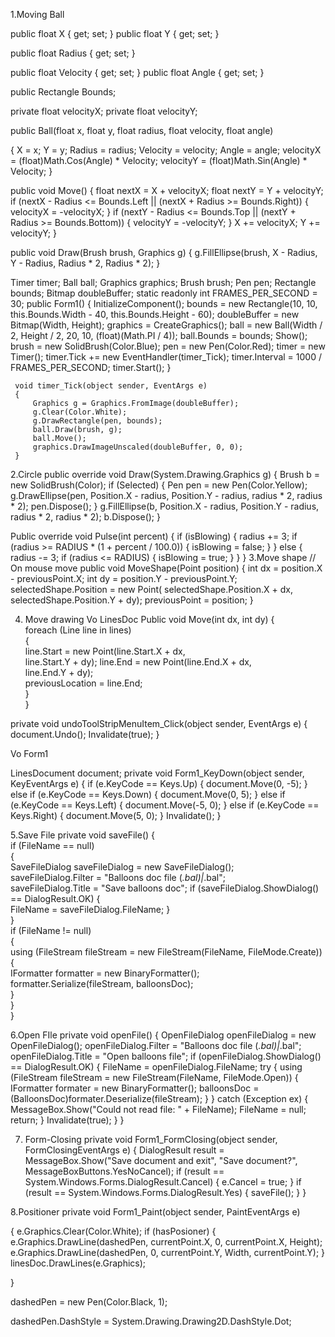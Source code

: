 1.Moving Ball

public float X { get; set; }
public float Y { get; set; }

public float Radius { get; set; }

public float Velocity { get; set; }
public float Angle { get; set; }

public Rectangle Bounds;
        
private float velocityX;
private float velocityY;

public Ball(float x, float y, float radius, float velocity, float angle)

{
    X = x;
    Y = y;
    Radius = radius;
    Velocity = velocity;
    Angle = angle;
    velocityX = (float)Math.Cos(Angle) * Velocity;
    velocityY = (float)Math.Sin(Angle) * Velocity;
}


public void Move()
{
    float nextX = X + velocityX;
    float nextY = Y + velocityY;
    if (nextX - Radius <= Bounds.Left || (nextX + Radius >= Bounds.Right))
    {
        velocityX = -velocityX;
    }
    if (nextY - Radius <= Bounds.Top || (nextY + Radius >= Bounds.Bottom))
    {
        velocityY = -velocityY;
    }
    X += velocityX;
    Y += velocityY;
}


public void Draw(Brush brush, Graphics g)
{
    g.FillEllipse(brush, X - Radius, Y - Radius, Radius * 2, Radius * 2);
}


Timer timer;
   Ball ball;
   Graphics graphics;
   Brush brush;
   Pen pen;
   Rectangle bounds;
   Bitmap doubleBuffer;
   static readonly int FRAMES_PER_SECOND = 30;
   public Form1()
   {
        InitializeComponent();
        bounds = new Rectangle(10, 10, this.Bounds.Width - 40, this.Bounds.Height - 60);
        doubleBuffer = new Bitmap(Width, Height);
        graphics = CreateGraphics();
        ball = new Ball(Width / 2, Height / 2, 20, 10, (float)(Math.PI / 4));
        ball.Bounds = bounds;
        Show();
        brush = new SolidBrush(Color.Blue);
        pen = new Pen(Color.Red);
        timer = new Timer();
        timer.Tick += new EventHandler(timer_Tick);
        timer.Interval = 1000 / FRAMES_PER_SECOND;
        timer.Start();
    }

     void timer_Tick(object sender, EventArgs e)
     {
         Graphics g = Graphics.FromImage(doubleBuffer);
         g.Clear(Color.White);
         g.DrawRectangle(pen, bounds);
         ball.Draw(brush, g);
         ball.Move();
         graphics.DrawImageUnscaled(doubleBuffer, 0, 0);
     }




2.Circle
public override void Draw(System.Drawing.Graphics   g)
        {
            Brush b = new SolidBrush(Color);
            if (Selected)
            {
                Pen pen = new Pen(Color.Yellow);
                g.DrawEllipse(pen, Position.X - radius, Position.Y - radius, radius * 2, radius * 2);
                pen.Dispose();
            }
            g.FillEllipse(b, Position.X - radius, Position.Y - radius, radius * 2, radius * 2);
            b.Dispose();
        }



Public override void Pulse(int percent)
	        {
            if (isBlowing)
            {
                radius += 3;
                if (radius >= RADIUS * (1 + percent / 100.0))
                {
                    isBlowing = false;
                }
            }
            else
            {
                radius -= 3;
                if (radius <= RADIUS)
                {
                    isBlowing = true;
                }
            }
        }
3.Move shape
// On mouse move
	        public void MoveShape(Point position)
	        {
	            int dx = position.X - previousPoint.X;
	            int dy = position.Y - previousPoint.Y;
	            selectedShape.Position = new Point(
	                selectedShape.Position.X + dx,
	                selectedShape.Position.Y + dy);
	            previousPoint = position;
	        }


4. Move drawing
Vo LinesDoc
Public void Move(int dx, int dy)
	 {	
            foreach (Line line in lines)	
            {	
                line.Start = new Point(line.Start.X + dx, 	
                    line.Start.Y + dy);	
                line.End = new Point(line.End.X + dx, 	
                    line.End.Y + dy);	
                previousLocation = line.End;	
            }	
        }	

private void undoToolStripMenuItem_Click(object sender, EventArgs e)
       {
            document.Undo();
            Invalidate(true);
        }



Vo Form1

LinesDocument document;
private void Form1_KeyDown(object sender, KeyEventArgs e)
	  {
            if (e.KeyCode == Keys.Up)
            {
                document.Move(0, -5);
            }
            else if (e.KeyCode == Keys.Down)
            {
                document.Move(0, 5);
            }
            else if (e.KeyCode == Keys.Left)
            {
                document.Move(-5, 0);
            }
            else if (e.KeyCode == Keys.Right)
            {
                document.Move(5, 0);
            }
            Invalidate();
        }


5.Save File
private void saveFile()
        {	
            if (FileName == null)	
            {	
                SaveFileDialog saveFileDialog = new SaveFileDialog();	
                saveFileDialog.Filter = "Balloons doc file (*.bal)|*.bal";	
                saveFileDialog.Title = "Save balloons doc";	
                if (saveFileDialog.ShowDialog() == DialogResult.OK)	
                {	
                    FileName = saveFileDialog.FileName;	
                }	
            }	
            if (FileName != null)	
            {	
                using (FileStream fileStream = new FileStream(FileName, FileMode.Create))	
                {                    	
                    IFormatter formatter = new BinaryFormatter();	
                    formatter.Serialize(fileStream, balloonsDoc);	
                }	
            }	
        }	

6.Open FIle
private void openFile()
	        {
	            OpenFileDialog openFileDialog = new OpenFileDialog();
	            openFileDialog.Filter = "Balloons doc file (*.bal)|*.bal";
	            openFileDialog.Title = "Open balloons file";
	            if (openFileDialog.ShowDialog() == DialogResult.OK)
	            {
	                FileName = openFileDialog.FileName;
	                try
	                {
	                    using (FileStream fileStream = new FileStream(FileName, FileMode.Open))
	                    {
	                        IFormatter formater = new BinaryFormatter();
	                        balloonsDoc = (BalloonsDoc)formater.Deserialize(fileStream);
	                    }
	                }
	                catch (Exception ex)
	                {
	                    MessageBox.Show("Could not read file: " + FileName);
	                    FileName = null;
	                    return;
	                }
	                Invalidate(true);
	            }
	        }



7. Form-Closing
private void Form1_FormClosing(object sender, FormClosingEventArgs e)
    {
            DialogResult result = MessageBox.Show("Save document and exit", "Save document?", MessageBoxButtons.YesNoCancel);
            if (result == System.Windows.Forms.DialogResult.Cancel)
            {
                e.Cancel = true;
            }
            if (result == System.Windows.Forms.DialogResult.Yes)
            {
                saveFile();
            }
        }


8.Positioner
private void Form1_Paint(object sender, PaintEventArgs e)
	
	
 {
    e.Graphics.Clear(Color.White);
    if (hasPosioner)
    {
       e.Graphics.DrawLine(dashedPen, currentPoint.X, 0, currentPoint.X, Height);
       e.Graphics.DrawLine(dashedPen, 0, currentPoint.Y, Width, currentPoint.Y);
            }
            linesDoc.DrawLines(e.Graphics);
        
}

dashedPen = new Pen(Color.Black, 1);
	            
dashedPen.DashStyle = System.Drawing.Drawing2D.DashStyle.Dot;


